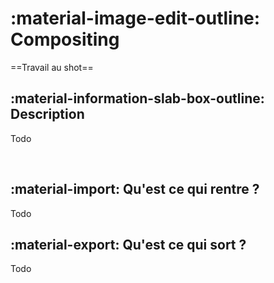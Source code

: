 
# :material-image-edit-outline: Compositing

==Travail au shot==

## :material-information-slab-box-outline: Description

Todo

<br>

## :material-import: Qu'est ce qui rentre ?

Todo

## :material-export: Qu'est ce qui sort ?

Todo
<br>

